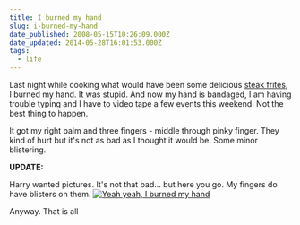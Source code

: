```yaml
---
title: I burned my hand
slug: i-burned-my-hand
date_published: 2008-05-15T10:26:09.000Z
date_updated: 2014-05-28T16:01:53.000Z
tags:
  - life
---
```


Last night while cooking what would have been some delicious [steak frites](http://www.chowhound.com/topics/396639), I burned my hand. It was stupid. And now my hand is bandaged, I am having trouble typing and I have to video tape a few events this weekend. Not the best thing to happen.

It got my right palm and three fingers - middle through pinky finger. They kind of hurt but it's not as bad as I thought it would be. Some minor blistering.

**UPDATE:**

Harry wanted pictures. It's not that bad... but here you go. My fingers do have blisters on them.
[![Yeah yeah, I burned my hand](http://res.cloudinary.com/joelgoodman/image/upload/v1401314514/burn-di1_fsgbt4.jpg)](http://res.cloudinary.com/joelgoodman/image/upload/v1401314514/burn-di1_fsgbt4.jpg)

Anyway. That is all
